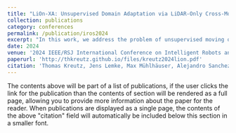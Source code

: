 ```yaml
---
title: "LiOn-XA: Unsupervised Domain Adaptation via LiDAR-Only Cross-Modal Adversarial Training"
collection: publications
category: conferences
permalink: /publication/iros2024
excerpt: "In this work, we address the problem of unsupervised moving object segmentation (MOS) in 4D LiDAR data recorded from a stationary sensor, where no ground truth annotations are involved. Deep learning-based state-of-the-art methods for LiDAR MOS strongly depend on annotated ground truth data, which is expensive to obtain and scarce in existence. To close this gap in the stationary setting, we propose a novel 4D LiDAR representation based on multivariate time series that relaxes the problem of unsupervised MOS to a time series clustering problem. More specifically, we propose modeling the change in occupancy of a voxel by a multivariate occupancy time series (MOTS), which captures spatio-temporal occupancy changes on the voxel level and its surrounding neighborhood. To perform unsupervised MOS, we train a neural network in a self-supervised manner to encode MOTS into voxel-level feature representations, which can be partitioned by a clustering algorithm into moving or stationary. Experiments on stationary scenes from the Raw KITTI dataset show that our fully unsupervised approach achieves performance that is comparable to that of supervised state-of-the-art approaches."
date: 2024
venue: '2024 IEEE/RSJ International Conference on Intelligent Robots and Systems (IROS)'
paperurl: 'http://thkreutz.github.io/files/kreutz2024lion.pdf'
citation: 'Thomas Kreutz, Jens Lemke, Max Mühlhäuser, Alejandro Sanchez Guinea; Proceedings of the IEEE/RSJ International Conference on Intelligent Robots and Systems (IROS), 2024'
---
```


The contents above will be part of a list of publications, if the user clicks the link for the publication than the contents of section will be rendered as a full page, allowing you to provide more information about the paper for the reader. When publications are displayed as a single page, the contents of the above "citation" field will automatically be included below this section in a smaller font.
